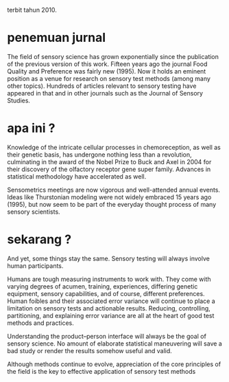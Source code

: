 terbit tahun 2010.

# penemuan jurnal 
The field of sensory science has grown exponentially since the publication of the previous version of this work. 
Fifteen years ago the journal Food Quality and Preference was fairly new (1995). 
Now it holds an eminent position as a venue for research on sensory test methods (among many other topics). 
Hundreds of articles relevant to sensory testing have appeared in that and in other journals such as the Journal of Sensory Studies. 

# apa ini ?
Knowledge of the intricate cellular processes in chemoreception, as well as their genetic basis, has undergone nothing less than a revolution, culminating in the award of the Nobel Prize to Buck and Axel in 2004 for their discovery of the olfactory receptor gene super family. 
Advances in statistical methodology have accelerated as well. 

Sensometrics meetings are now vigorous and well-attended annual events. 
Ideas like Thurstonian modeling were not widely embraced 15 years ago (1995), but now seem to be part of the everyday thought process of many sensory scientists.


# sekarang ?

And yet, some things stay the same. Sensory testing will always involve human participants. 

Humans are tough measuring instruments to work with. They come with varying degrees of acumen, training, experiences, differing genetic equipment, sensory capabilities, and of course, different preferences. 
Human foibles and their associated error variance will continue to place a limitation on sensory tests and
actionable results. 
Reducing, controlling, partitioning, and explaining error variance are all at the heart of good test methods and practices. 

Understanding the product–person interface will always be the goal of sensory science. No amount of elaborate statistical maneuvering will save a bad study or render the results somehow useful
and valid. 

Although methods continue to evolve, appreciation of the core principles
of the field is the key to effective application of sensory test methods